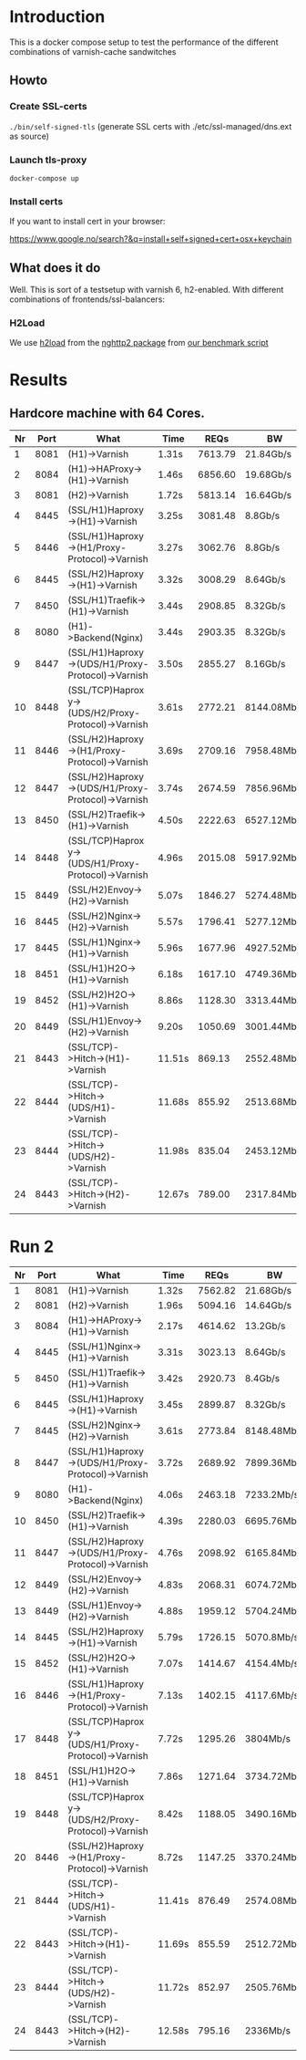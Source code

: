 # Introduction

This is a docker compose setup to test the performance of the different combinations of varnish-cache sandwitches

## Howto

### Create SSL-certs
` ./bin/self-signed-tls ` (generate SSL certs with ./etc/ssl-managed/dns.ext as source)

### Launch tls-proxy
` docker-compose up `

### Install certs

If you want to install cert in your browser:

https://www.google.no/search?&q=install+self+signed+cert+osx+keychain

## What does it do

Well. This is sort of a testsetup with varnish 6, h2-enabled. With different combinations
of frontends/ssl-balancers:


### H2Load

We use [h2load](https://nghttp2.org/documentation/h2load.1.html#) from the
[nghttp2 package](https://github.com/nghttp2/nghttp2) from [our benchmark script](benchmark.sh)

# Results

## Hardcore machine with 64 Cores.

|Nr|Port|What   |Time   |REQs   |BW     |Request|Connect|1stbyte|Savings|
|---|---|---|---|---|---|---|---|---|---|
|1|8081|(H1)->Varnish|1.31s|7613.79|21.84Gb/s|18.24ms|193.64ms|230.05ms|0.00%|
|2|8084|(H1)->HAProxy->(H1)->Varnish|1.46s|6856.60|19.68Gb/s|28.32ms|10.67ms|62.95ms|0.00%|
|3|8081|(H2)->Varnish|1.72s|5813.14|16.64Gb/s|33.45ms|11.16ms|49.44ms|20.00%|
|4|8445|(SSL/H1)Haproxy->(H1)->Varnish|3.25s|3081.48|8.8Gb/s|61.30ms|115.66ms|164.95ms|0.00%|
|5|8446|(SSL/H1)Haproxy->(H1/Proxy-Protocol)->Varnish|3.27s|3062.76|8.8Gb/s|61.65ms|124.95ms|175.73ms|0.00%|
|6|8445|(SSL/H2)Haproxy->(H1)->Varnish|3.32s|3008.29|8.64Gb/s|61.94ms|161.77ms|214.42ms|23.22%|
|7|8450|(SSL/H1)Traefik->(H1)->Varnish|3.44s|2908.85|8.32Gb/s|61.33ms|213.69ms|267.59ms|0.00%|
|8|8080|(H1)->Backend(Nginx)|3.44s|2903.35|8.32Gb/s|67.72ms|9.94ms|45.21ms|0.00%|
|9|8447|(SSL/H1)Haproxy->(UDS/H1/Proxy-Protocol)->Varnish|3.50s|2855.27|8.16Gb/s|66.43ms|112.32ms|164.41ms|0.00%|
|10|8448|(SSL/TCP)Haproxy->(UDS/H2/Proxy-Protocol)->Varnish|3.61s|2772.21|8144.08Mb/s|68.25ms|123.98ms|178.36ms|19.81%|
|11|8446|(SSL/H2)Haproxy->(H1/Proxy-Protocol)->Varnish|3.69s|2709.16|7958.48Mb/s|70.10ms|117.46ms|169.82ms|23.11%|
|12|8447|(SSL/H2)Haproxy->(UDS/H1/Proxy-Protocol)->Varnish|3.74s|2674.59|7856.96Mb/s|70.92ms|119.09ms|173.74ms|23.11%|
|13|8450|(SSL/H2)Traefik->(H1)->Varnish|4.50s|2222.63|6527.12Mb/s|86.25ms|120.85ms|189.18ms|90.79%|
|14|8448|(SSL/TCP)Haproxy->(UDS/H1/Proxy-Protocol)->Varnish|4.96s|2015.08|5917.92Mb/s|76.80ms|164.97ms|205.45ms|0.00%|
|15|8449|(SSL/H2)Envoy->(H2)->Varnish|5.07s|1846.27|5274.48Mb/s|76.24ms|103.54ms|218.07ms|0.00%|
|16|8445|(SSL/H2)Nginx->(H2)->Varnish|5.57s|1796.41|5277.12Mb/s|81.02ms|162.28ms|204.87ms|23.34%|
|17|8445|(SSL/H1)Nginx->(H1)->Varnish|5.96s|1677.96|4927.52Mb/s|87.00ms|176.67ms|220.43ms|0.00%|
|18|8451|(SSL/H1)H2O->(H1)->Varnish|6.18s|1617.10|4749.36Mb/s|88.58ms|192.12ms|281.07ms|0.00%|
|19|8452|(SSL/H2)H2O->(H1)->Varnish|8.86s|1128.30|3313.44Mb/s|118.47ms|199.18ms|982.81ms|84.99%|
|20|8449|(SSL/H1)Envoy->(H2)->Varnish|9.20s|1050.69|3001.44Mb/s|174.46ms|156.83ms|397.59ms|0.00%|
|21|8443|(SSL/TCP)->Hitch->(H1)->Varnish|11.51s|869.13|2552.48Mb/s|220.94ms|339.96ms|385.78ms|0.00%|
|22|8444|(SSL/TCP)->Hitch->(UDS/H1)->Varnish|11.68s|855.92|2513.68Mb/s|225.24ms|309.79ms|361.42ms|0.00%|
|23|8444|(SSL/TCP)->Hitch->(UDS/H2)->Varnish|11.98s|835.04|2453.12Mb/s|229.75ms|371.14ms|418.71ms|19.91%|
|24|8443|(SSL/TCP)->Hitch->(H2)->Varnish|12.67s|789.00|2317.84Mb/s|243.66ms|356.16ms|397.60ms|19.91%|

# Run 2

|Nr|Port|What   |Time   |REQs   |BW     |Request|Connect|1stbyte|Savings|
|---|---|---|---|---|---|---|---|---|---|
|1|8081|(H1)->Varnish|1.32s|7562.82|21.68Gb/s|25.72ms|11.32ms|44.08ms|0.00%|
|2|8081|(H2)->Varnish|1.96s|5094.16|14.64Gb/s|37.97ms|11.48ms|49.33ms|20.00%|
|3|8084|(H1)->HAProxy->(H1)->Varnish|2.17s|4614.62|13.2Gb/s|32.77ms|14.48ms|41.64ms|0.00%|
|4|8445|(SSL/H1)Nginx->(H1)->Varnish|3.31s|3023.13|8.64Gb/s|62.54ms|118.88ms|168.97ms|0.00%|
|5|8450|(SSL/H1)Traefik->(H1)->Varnish|3.42s|2920.73|8.4Gb/s|65.11ms|122.08ms|174.36ms|0.00%|
|6|8445|(SSL/H1)Haproxy->(H1)->Varnish|3.45s|2899.87|8.32Gb/s|64.98ms|127.65ms|177.87ms|0.00%|
|7|8445|(SSL/H2)Nginx->(H2)->Varnish|3.61s|2773.84|8148.48Mb/s|68.01ms|126.87ms|180.06ms|23.22%|
|8|8447|(SSL/H1)Haproxy->(UDS/H1/Proxy-Protocol)->Varnish|3.72s|2689.92|7899.36Mb/s|67.40ms|143.45ms|197.89ms|0.00%|
|9|8080|(H1)->Backend(Nginx)|4.06s|2463.18|7233.2Mb/s|79.99ms|9.55ms|57.24ms|0.00%|
|10|8450|(SSL/H2)Traefik->(H1)->Varnish|4.39s|2280.03|6695.76Mb/s|84.17ms|116.64ms|189.42ms|90.68%|
|11|8447|(SSL/H2)Haproxy->(UDS/H1/Proxy-Protocol)->Varnish|4.76s|2098.92|6165.84Mb/s|73.36ms|143.70ms|186.49ms|23.11%|
|12|8449|(SSL/H2)Envoy->(H2)->Varnish|4.83s|2068.31|6074.72Mb/s|73.13ms|102.09ms|201.03ms|0.00%|
|13|8449|(SSL/H1)Envoy->(H2)->Varnish|4.88s|1959.12|5704.24Mb/s|72.71ms|107.18ms|210.48ms|0.00%|
|14|8445|(SSL/H2)Haproxy->(H1)->Varnish|5.79s|1726.15|5070.8Mb/s|87.58ms|169.64ms|216.78ms|23.22%|
|15|8452|(SSL/H2)H2O->(H1)->Varnish|7.07s|1414.67|4154.4Mb/s|99.64ms|191.18ms|359.35ms|85.27%|
|16|8446|(SSL/H1)Haproxy->(H1/Proxy-Protocol)->Varnish|7.13s|1402.15|4117.6Mb/s|111.97ms|208.73ms|256.03ms|0.00%|
|17|8448|(SSL/TCP)Haproxy->(UDS/H1/Proxy-Protocol)->Varnish|7.72s|1295.26|3804Mb/s|140.02ms|257.78ms|304.65ms|0.00%|
|18|8451|(SSL/H1)H2O->(H1)->Varnish|7.86s|1271.64|3734.72Mb/s|104.60ms|219.24ms|677.29ms|0.00%|
|19|8448|(SSL/TCP)Haproxy->(UDS/H2/Proxy-Protocol)->Varnish|8.42s|1188.05|3490.16Mb/s|156.78ms|269.31ms|334.04ms|19.78%|
|20|8446|(SSL/H2)Haproxy->(H1/Proxy-Protocol)->Varnish|8.72s|1147.25|3370.24Mb/s|142.87ms|216.51ms|307.24ms|23.11%|
|21|8444|(SSL/TCP)->Hitch->(UDS/H1)->Varnish|11.41s|876.49|2574.08Mb/s|219.20ms|330.27ms|366.15ms|0.00%|
|22|8443|(SSL/TCP)->Hitch->(H1)->Varnish|11.69s|855.59|2512.72Mb/s|224.76ms|336.06ms|378.58ms|0.00%|
|23|8444|(SSL/TCP)->Hitch->(UDS/H2)->Varnish|11.72s|852.97|2505.76Mb/s|225.74ms|323.94ms|363.69ms|19.91%|
|24|8443|(SSL/TCP)->Hitch->(H2)->Varnish|12.58s|795.16|2336Mb/s|241.99ms|345.62ms|385.75ms|19.91%|